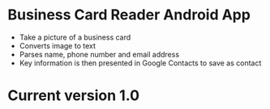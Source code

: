 # Business Card Reader Android App

<ul>
<li>Take a picture of a business card</li>
<li>Converts image to text</li>
<li>Parses name, phone number and email address</li>
<li>Key information is then presented in Google Contacts to save as contact</li>
</ul>

# Current version 1.0
